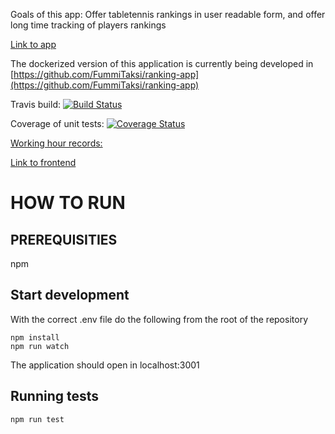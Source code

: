 Goals of this app: Offer tabletennis rankings in user readable form, and offer long time tracking of players rankings

[Link to app](https://tabletennis-ranking-app.herokuapp.com/)

The dockerized version of this application is currently being developed in [https://github.com/FummiTaksi/ranking-app](https://github.com/FummiTaksi/ranking-app)

Travis build: [![Build Status](https://travis-ci.org/FummiTaksi/ranking-app-backend.svg?branch=master)](https://travis-ci.org/FummiTaksi/ranking-app-backend)

Coverage of unit tests: [![Coverage Status](https://coveralls.io/repos/github/FummiTaksi/ranking-app-backend/badge.svg?branch=master)](https://coveralls.io/github/FummiTaksi/ranking-app-backend?branch=master)

[Working hour records:](https://docs.google.com/spreadsheets/d/1V7HlcqmnLazPMtnx6VOmoptp2m-XOXWnCsU-GU69V9w/edit?usp=sharing)

[Link to frontend](https://github.com/FummiTaksi/ranking-app-frontend)


# HOW TO RUN

## PREREQUISITIES

npm




## Start development

With the correct .env file do the following from the root of the repository

```
npm install
npm run watch
```

The application should open in localhost:3001

## Running tests


```
npm run test
```






